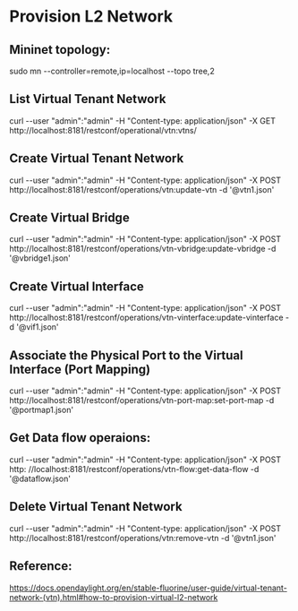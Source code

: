 # Provision L2 Network


## Mininet topology:

sudo mn --controller=remote,ip=localhost --topo tree,2


## List Virtual Tenant Network

curl --user "admin":"admin" -H "Content-type: application/json" -X GET http://localhost:8181/restconf/operational/vtn:vtns/

## Create Virtual Tenant Network

curl --user "admin":"admin" -H "Content-type: application/json" -X POST http://localhost:8181/restconf/operations/vtn:update-vtn -d '@vtn1.json'

## Create Virtual Bridge

curl --user "admin":"admin" -H "Content-type: application/json" -X POST http://localhost:8181/restconf/operations/vtn-vbridge:update-vbridge -d '@vbridge1.json'

## Create Virtual Interface

curl --user "admin":"admin" -H "Content-type: application/json" -X POST http://localhost:8181/restconf/operations/vtn-vinterface:update-vinterface -d '@vif1.json'

## Associate the Physical Port to the Virtual Interface (Port Mapping)

curl --user "admin":"admin" -H "Content-type: application/json" -X POST http://localhost:8181/restconf/operations/vtn-port-map:set-port-map -d '@portmap1.json'


## Get Data flow operaions:

curl --user "admin":"admin" -H "Content-type: application/json" -X POST http:
//localhost:8181/restconf/operations/vtn-flow:get-data-flow -d '@dataflow.json'


## Delete Virtual Tenant Network

curl --user "admin":"admin" -H "Content-type: application/json" -X POST http://localhost:8181/restconf/operations/vtn:remove-vtn -d '@vtn1.json'



## Reference:

https://docs.opendaylight.org/en/stable-fluorine/user-guide/virtual-tenant-network-(vtn).html#how-to-provision-virtual-l2-network
